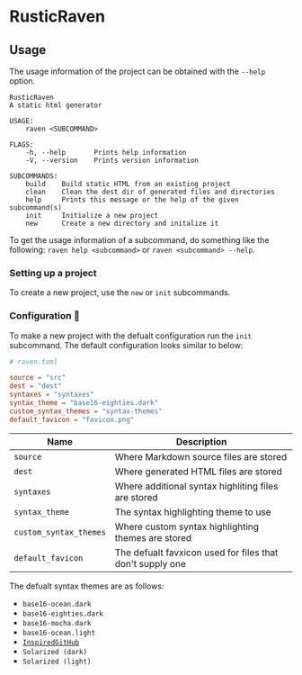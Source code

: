 # RusticRaven

## Usage

The usage information of the project can be obtained with the `--help` option.

```
RusticRaven
A static html generator

USAGE:
    raven <SUBCOMMAND>

FLAGS:
    -h, --help       Prints help information
    -V, --version    Prints version information

SUBCOMMANDS:
    build    Build static HTML from an existing project
    clean    Clean the dest dir of generated files and directories
    help     Prints this message or the help of the given subcommand(s)
    init     Initialize a new project
    new      Create a new directory and initalize it
```

To get the usage information of a subcommand, do something like the following: `raven help <subcommand>` or `raven <subcommand> --help`.

### Setting up a project

To create a new project, use the `new` or `init` subcommands.

### Configuration :page_facing_up:

To make a new project with the defualt configuration run the `init` subcommand.
The default configuration looks similar to below:

```toml
# raven.toml

source = "src"
dest = "dest"
syntaxes = "syntaxes"
syntax_theme = "base16-eighties.dark"
custom_syntax_themes = "syntax-themes"
default_favicon = "favicon.png"
```

| Name                   | Description                                              |
| ---------------------- | -------------------------------------------------------- |
| `source`               | Where Markdown source files are stored                   |
| `dest`                 | Where generated HTML files are stored                    |
| `syntaxes`             | Where additional syntax highliting files are stored      |
| `syntax_theme`         | The syntax highlighting theme to use                     |
| `custom_syntax_themes` | Where custom syntax highlighting themes are stored       |
| `default_favicon`      | The defualt favxicon used for files that don't supply one |

The defualt syntax themes are as follows:
* `base16-ocean.dark`
* `base16-eighties.dark`
* `base16-mocha.dark`
* `base16-ocean.light`
* [`InspiredGitHub`](https://github.com/sethlopezme/InspiredGitHub.tmtheme)
* `Solarized (dark)`
* `Solarized (light)`